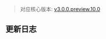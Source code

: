 > 对应核心版本: [v3.0.0.preview.10.0](https://github.com/ForteScarlet/simpler-robot/releases/tag/v3.0.0.preview.10.0)



## 更新日志
